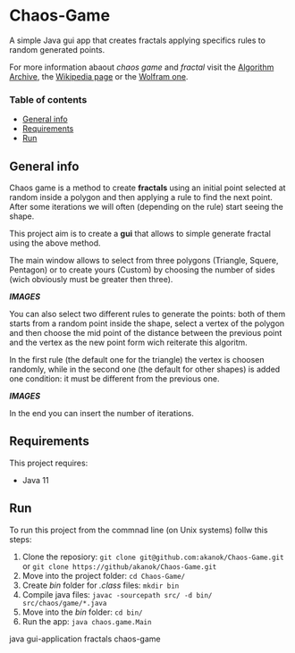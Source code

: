 # Chaos-Game
A simple Java gui app that creates fractals applying specifics rules to random generated points.

For more information abaout *chaos game* and *fractal* visit the [Algorithm Archive](https://www.algorithm-archive.org/contents/IFS/IFS.html), the [Wikipedia page](https://en.wikipedia.org/wiki/Chaos_game) or the [Wolfram one](https://mathworld.wolfram.com/ChaosGame.html).


### Table of contents
* [General info](#general-info)
* [Requirements](#requirements)
* [Run](#run)

## General info
Chaos game is a method to create **fractals** using an initial point selected at random inside a polygon and then applying a rule to find the next point. After some iterations we will often (depending on the rule) start seeing the shape.

This project aim is to create a **gui** that allows to simple generate fractal using the above method.

The main window allows to select from three polygons (Triangle, Squere, Pentagon) or to create yours (Custom) by choosing the number of sides (wich obviously must be greater then three).

***IMAGES***

You can also select two different rules to generate the points: both of them starts from a random point inside the shape, select a vertex of the polygon and then choose the mid point of the distance between the previous point and the vertex as the new point form wich reiterate this algoritm.

In the first rule (the default one for the triangle) the vertex is choosen randomly, while in the second one (the default for other shapes) is added one condition: it must be different from the previous one.

***IMAGES***

In the end you can insert the number of iterations.
## Requirements
This project requires:

+ Java 11


## Run
To run this project from the commnad line (on Unix systems) follw this steps:

1. Clone the reposiory: ``git clone git@github.com:akanok/Chaos-Game.git`` or ``git clone https://github/akanok/Chaos-Game.git``
2. Move into the project folder: ``cd Chaos-Game/``
3. Create _bin_ folder for _.class_ files: ``mkdir bin``
4. Compile java files: ``javac -sourcepath src/ -d bin/ src/chaos/game/*.java``
5. Move into the _bin_ folder: ``cd bin/``
6. Run the app: ``java chaos.game.Main``



java gui-application fractals chaos-game

